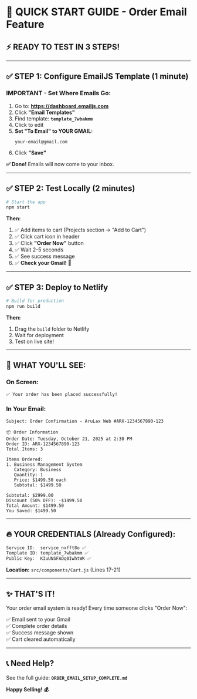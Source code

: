 # 🚀 QUICK START GUIDE - Order Email Feature

## ⚡ **READY TO TEST IN 3 STEPS!**

---

## ✅ **STEP 1: Configure EmailJS Template (1 minute)**

### **IMPORTANT - Set Where Emails Go:**

1. Go to: **https://dashboard.emailjs.com**
2. Click **"Email Templates"**
3. Find template: **`template_7wbakmm`**
4. Click to edit
5. **Set "To Email" to YOUR GMAIL:**
   ```
   your-email@gmail.com
   ```
6. Click **"Save"**

**✅ Done!** Emails will now come to your inbox.

---

## ✅ **STEP 2: Test Locally (2 minutes)**

```bash
# Start the app
npm start
```

**Then:**

1. ✅ Add items to cart (Projects section → "Add to Cart")
2. ✅ Click cart icon in header
3. ✅ Click **"Order Now"** button
4. ✅ Wait 2-5 seconds
5. ✅ See success message
6. ✅ **Check your Gmail!** 📧

---

## ✅ **STEP 3: Deploy to Netlify**

```bash
# Build for production
npm run build
```

**Then:**

1. Drag the `build` folder to Netlify
2. Wait for deployment
3. Test on live site!

---

## 🎯 **WHAT YOU'LL SEE:**

### **On Screen:**

```
✅ Your order has been placed successfully!
```

### **In Your Email:**

```
Subject: Order Confirmation - AruLax Web #ARX-1234567890-123

📦 Order Information
Order Date: Tuesday, October 21, 2025 at 2:30 PM
Order ID: ARX-1234567890-123
Total Items: 3

Items Ordered:
1. Business Management System
   Category: Business
   Quantity: 1
   Price: $1499.50 each
   Subtotal: $1499.50

Subtotal: $2999.00
Discount (50% OFF): -$1499.50
Total Amount: $1499.50
You Saved: $1499.50
```

---

## 🔥 **YOUR CREDENTIALS (Already Configured):**

```javascript
Service ID:  service_nxfft8o ✅
Template ID: template_7wbakmm ✅
Public Key:  KIuUNSFAOq0IwhtWK ✅
```

**Location:** `src/components/Cart.js` (Lines 17-21)

---

## ✨ **THAT'S IT!**

Your order email system is ready! Every time someone clicks "Order Now":

✅ Email sent to your Gmail  
✅ Complete order details  
✅ Success message shown  
✅ Cart cleared automatically

---

## 📞 **Need Help?**

See the full guide: **`ORDER_EMAIL_SETUP_COMPLETE.md`**

**Happy Selling! 💰**

